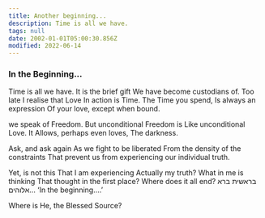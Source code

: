 ```yaml
---
title: Another beginning...
description: Time is all we have.
tags: null
date: 2002-01-01T05:00:30.856Z
modified: 2022-06-14
---
```


<div class="poem">

<h3> In the Beginning... </h3>

Time is all we have.
It is the brief gift
We have become custodians of.
Too late I realise that Love
In action is Time.
The Time you spend,
Is always an expression
Of your love, except when bound.

we speak of Freedom.
But unconditional Freedom is
Like unconditional Love. It
Allows, perhaps even loves,
The darkness.

Ask, and ask again
As we fight to be liberated
From the density of the constraints
That prevent us from experiencing
our individual truth.

Yet, is not this
That I am experiencing
Actually my truth?
What in me is thinking
That thought in the first place?
Where does it all end?
בראשית ברא אלוהים…
‘In the beginning….’

Where is He, the Blessed Source?

</div>
